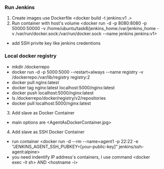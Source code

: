 ### Run Jenkins
1. Create images use Dockerfile <docker build -t jenkins:v1 .>
2. Run container with host's volume <docker run -d -p 8080:8080 -p 50000:50000 -v /home/ubuntu/task8/jenkins_home:/var/jenkins_home -v /var/run/docker.sock:/var/run/docker.sock --name jenkins jenkins:v1>
- add SSH privite key like jenkins credentions

### Local docker registry
- mkdir /dockerrepo
- docker run -d -p 5000:5000 --restart=always --name registry -v /dockerrepo:/var/lib/registry registry:2
- docker pull nginx:latest
- docker tag nginx:latest localhost:5000/nginx:latest
- docker push localhost:5000/nginx:latest
- ls /dockerrepo/docker/registry/v2/repositories
- docker pull localhost:5000/nginx:latest

3. Add slave as Docker Container
- main options are <AgentAsDockerContainer.jpg>

4. Add slave as SSH Docker Container
- run container <docker run -d --rm --name=agent1 -p 22:22 -e "JENKINS_AGENT_SSH_PUBKEY=[your-public-key]" jenkins/ssh-agent:alpine>
- you need indentify IP address's containers, I use command <docker exec -it <your ID runing containers> sh> AND  <hostname -i>
